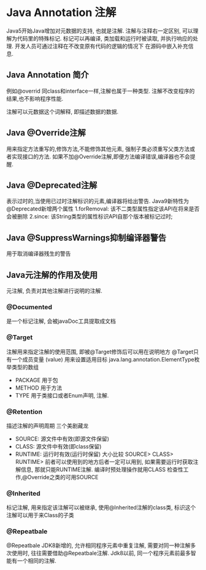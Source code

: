 # Java Annotation 注解
Java5开始Java增加对元数据的支持, 也就是注解. 注解与注释右一定区别, 可以理解为代码里的特殊标记.
标记可以再编译, 类加载和运行时被读取, 并执行响应的处理. 开发人员可通过注释在不改变原有代码的逻辑的情况下
在源码中嵌入补充信息.
## Java Annotation 简介
例如@overrid 同class和interface一样,注解也属于一种类型.
注解不改变程序的结果,也不影响程序性能.

注解可以元数据这个词解释, 即描述数据的数据.

## Java @Override注解

用来指定方法重写的,修饰方法,不能修饰其他元素, 强制子类必须重写父类方法或者实现接口的方法.
如果不加@Override注解,即便方法编译错误,编译器也不会提醒.

## Java @Deprecated注解
表示过时的,当使用已过时注解标识的元素,编译器将给出警告.
Java9新特性为@Deprecated新增两个属性
1.forRemoval: 该不二类型属性指定该API在将来是否会被删除
2.since: 该String类型的属性标识API自那个版本被标记过时;

## Java @SuppressWarnings抑制编译器警告
用于取消编译器残生的警告

## Java元注解的作用及使用
元注解, 负责对其他注解进行说明的注解.
### @Documented
是一个标记注解, 会被javaDoc工具提取成文档

### @Target
注解用来指定注解的使用范围, 即被@Target修饰后可以用在说明地方
@Target只有一个成员变量 (value) 用来设置适用目标
java.lang.annotation.ElementType枚举类型的数组
- PACKAGE 用于包
- METHOD 用于方法
- TYPE 用于类接口或者Enum声明, 注解.

### @Retention
描述注解的声明周期
三个美剧藏龙
- SOURCE: 源文件中有效(即源文件保留)
- CLASS: 源文件中有效(即class保留)
- RUNTIME: 运行时有效(运行时保留)
大小比较
SOURCE> CLASS> RUNTIME> 前者可以使用到的地方后者一定可以用到, 如果需要运行时获取注解信息, 那就只能RUNTIME注解.
编译时预处理操作就用CLASS
检查性工作,@Override之类的可用SOURCE

### @Inherited
标记注解, 用来指定该注解可以被继承, 使用@Inherited注解的class类, 标识这个注解可以用于来Class的子类

### @Repeatbale
@Repeatbale JDK8新增的, 允许相同程序元素中重复注解,
需要对同一种注解多次使用时, 往往需要借助@Repeatbale注解. Jdk8以前, 同一个程序元素前最多智能有一个相同的注解.

